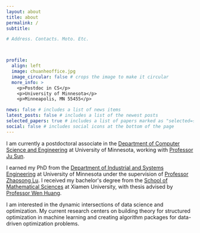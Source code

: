 ```yaml
---
layout: about
title: about
permalink: /
subtitle:

# Address. Contacts. Moto. Etc.



profile:
  align: left
  image: chuanheoffice.jpg
  image_circular: false # crops the image to make it circular
  more_info: >
    <p>Postdoc in CS</p>
    <p>University of Minnesota</p>
    <p>Minneapolis, MN 55455</p>

news: false # includes a list of news items
latest_posts: false # includes a list of the newest posts
selected_papers: true # includes a list of papers marked as "selected={true}"
social: false # includes social icons at the bottom of the page
---
```



I am currently a postdoctoral associate in the <a href='https://cse.umn.edu/cs'>Department of Computer Science and Engineering</a> at University of Minnesota, working with <a href='https://sunju.org/'>Professor Ju Sun</a>. 

I earned my PhD from the <a href="https://cse.umn.edu/isye">Department of Industrial and Systems Engineering</a> at University of Minnesota under the supervision of <a target="_blank" href="https://zhaosong-lu.github.io/index.html">Professor Zhaosong Lu</a>. I received my bachelor's degree from the <a target="_blank" href="https://math.xmu.edu.cn/en/">School of Mathematical Sciences</a> at Xiamen University, with thesis advised by <a target="_blank" href="https://www.math.fsu.edu/~whuang2/">Professor Wen Huang</a>. 

I am interested in the dynamic intersections of data science and optimization. My current research centers on building theory for structured optimization in machine learning and creating algorithm packages for data-driven optimization problems.

